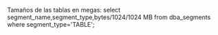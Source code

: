 Tamaños de las tablas en megas:
select segment_name,segment_type,bytes/1024/1024 MB
 from dba_segments
 where segment_type='TABLE';
